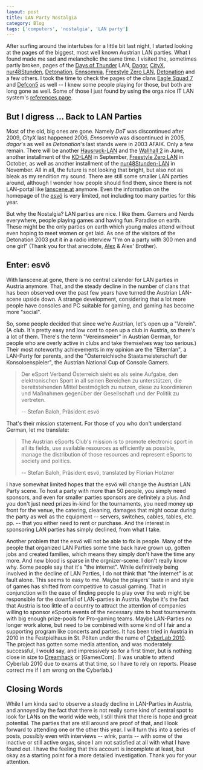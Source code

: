 ```yaml
---
layout: post
title: LAN Party Nostalgia
category: Blog
tags: ['computers', 'nostalgia', 'LAN party']
---
```


After surfing around the intertubes for a little bit last night, I started looking at the pages of the biggest, most well known Austrian LAN parties. What I found made me sad and melancholic the same time. I visited the, sometimes partly broken, pages of the [Days of Thunder][dot] LAN, [Dagor][dagor], [CityX][cityx], [nur48Stunden][n48h], [Detonation][det03], [Ennsomnia][ennsomn], [Freestyle Zero LAN][fs], [Detonation][det03] and a few others. I took the time to check the pages of the clans [Eagle Squad 7][es7] and [Defcon5][defcon5] as well -- I knew some people playing for those, but both are long gone as well. Some of those I just found by using the orga.nice IT LAN system's [references page][lscref].

## But I digress ... Back to LAN Parties

Most of the old, big ones are gone. Namely *DoT* was discontinued after 2009, *CityX* last happened 2006, *Ennsomnia* was discontinued in 2005, *dagor*'s as well as *Detonation*'s last stands were in 2003 AFAIK. Only a few remain. There will be another [Hausruck-LAN][hrlan] and the [Wallhall 2][wh2] in June, another installment of the [KD-LAN][kd] in September, [Freestyle Zero LAN][fs] in October, as well as another installment of the [nur48Stunden-LAN][n48h] in November. All in all, the future is not looking that bright, but also not as bleak as my rendition my sound. There are still some smaller LAN parties around, although I wonder how people should find them, since there is not LAN-portal like [lanscene.at][lsc] anymore. Even the information on the homepage of the [esvö][esvoe] is very limited, not including too many parties for this year.

But why the Nostalgia? LAN parties are nice. I like them. Gamers and Nerds everywhere, people playing games and having fun. Paradise on earth. These might be the only parties on earth which young males attend without even hoping to meet women or get laid. As one of the visitors of the Detonation 2003 put it in a radio interview "I'm on a party with 300 men and one girl" (Thank you for that anecdote, [Alex][pants] & Alex' Brother). 

## Enter: esvö

With lanscene.at gone, there is no central calender for LAN parties in Austria anymore. That, and the steady decline in the number of clans that has been observed over the past few years have turned the Austrian LAN-scene upside down. A strange development, considering that a lot more people have consoles and PC suitable for gaming, and gaming has become more "social".

So, some people decided that since we're Austrian, let's open up a "Verein". (A club. It's pretty easy and low cost to open up a club in Austria, so there's a lot of them. There's the term "Vereinsmeier" in Austrian German, for people who are overly active in clubs and take themselves way too serious.) Their most noteworthy achievements in my opinion are the "Elternlan", a LAN-Party for parents, and the "Österreichische Staatsmeisterschaft der Konsoloenspieler", the Austrian National Cup of Console Gamers.

> Der eSport Verband Österreich sieht es als seine Aufgabe, den elektronischen Sport in all seinen Bereichen zu unterstützen, die bereitstehenden Mittel bestmöglich zu nutzen, diese zu koordinieren und Maßnahmen gegenüber der Gesellschaft und der Politik zu vertreten.
>
> -- Stefan Baloh, Präsident esvö

That's their mission statement. For those of you who don't understand German, let me translate: 

> The Austrian eSports Club's mission is to promote electronic sport in all its fields, use available resources as efficiently as possible, manage the distribution of those resources and represent eSports to society and politics.
>
> -- Stefan Baloh, Präsident esvö, translated by Florian Holzner

I have somewhat limited hopes that the esvö will change the Austrian LAN Party scene. To host a party with more than 50 people, you simply need sponsors, and even for smaller parties sponsors are definitely a plus. And you don't just need prizes in-kind for the tournaments, you need money up front for the venue, the catering, cleaning, damages that might occur during the party as well as the equipment -- servers, switches, cables, tables, etc. pp. -- that you either need to rent or purchase. And the interest in sponsoring LAN parties has simply declined, from what I take.

Another problem that the esvö will not be able to fix is people. Many of the people that organized LAN Parties some time back have grown up, gotten jobs and created families, which means they simply don't have the time any more. And new blood is sparse in the orgnizer-scene. I don't really know why. Some people say that it's "the internet". While definitively being involved in the decline of LAN Parties, I do not think that "the internet" is at fault alone. This seems to easy to me. Maybe the players' taste in and style of games has shifted from competitive to casual gaming. That in conjunction with the ease of finding people to play over the web might be responsible for the downfall of LAN-parties in Austria. Maybe it's the fact that Austria is too little of a country to attract the attention of companies willing to sponsor eSports events of the necessary size to host tournaments with big enough prize-pools for Pro-gaming teams. Maybe LAN-Parties no longer work alone, but need to be combined with some kind of I fair and a supporting program like concerts and parties. It has been tried in Austria in 2010 in the Festpielhaus in St. Pölten under the name of [CyberLab 2010][cyberl]. The project has gotten some media attention, and was moderately successful, I would say, and impressively so for a first timer, but is nothing close in size to [Dreamhack][dh] or [GamesCom]. (I was unable to attend Cyberlab 2010 due to exams at that time, so I have to rely on reports. Please correct me if I am wrong on the Cyberlab.)

## Closing Words

While I am kinda sad to observe a steady decline in LAN-Parties in Austria, and annoyed by the fact that there is not really some kind of central spot to look for LANs on the world wide web, I still think that there is hope and great potential. The parties that are still around are proof of that, and I look forward to attending one or the other this year. I will turn this into a series of posts, possibly even with interviews -- *wink*, pants -- with some of the inactive or still active orgas, since I am not satisfied at all with what I have found out. I have the feeling that this account is incomplete at least, but okay as a starting point for a more detailed investigation. Thank you for your attention.

[cityx]: http://www.cityx.org/ "CityX 'xTending Borders' '06"
[dot]: http://www.dot-lan.at/ "Days of Thunder '09"
[dagor]: http://organiceit.lanscene.at/cgi-bin/onit/onIT.cgi%3FMODULE%3DNavigation%3BACTION%3DShow%3BNavigation.ID%3D2%3BSITE%3D2 "Dagor.net-LAN, broken"
[n48h]: http://www.nur48stunden.at/ "The homepage of nur48Stunden-LAN #31 November '11"
[fs]: http://www.freestyle-lan.at/ "Freestyle Zero LAN 2nd half of '11"
[lsc]: http://www.lanscene.at/ "Lanscene.at homepage, broken"
[lscref]: http://www.lanscene.at/cgi-bin/onit/ownhomes.cgi "The references page of the 'orga.nice IT LAN system'"
[es7]: http://organiceit.lanscene.at/cgi-bin/onit/dnews.cgi?BOARD=6 "es7.at"
[defcon5]: http://www.defcon5.org/ "defcon5 e.V."
[ennsomn]: http://organiceit.lanscene.at/cgi-bin/onit/dnews.cgi?BOARD=42 "Ennsomnia 5 '05"
[det03]: http://organiceit.lanscene.at/cgi-bin/onit/dnews.cgi?BOARD=54 "Detonation '03"
[kd]: http://www.kd-lan.net/ "7. KD-LAN 'The Show Must Go On' September '11"
[esvoe]: http://www.esvoe.at/ "Austrien eSports Union"
[hrlan]: http://hausruck-lan.org/ "Hausruck-LAN 11.1 June '11"
[wh2]: http://www.arom.org/index.php?option=com_wrapper&view=wrapper&Itemid=14 "Wallhall 2 -- Time to say goodbye? June '11"
[pants]: http://www.twitter.com/pants9 "Alex' Twitter Profile"
[dh]: http://dreamhack.se/
[cyberl]: http://cyberlab2010.wordpress.com/